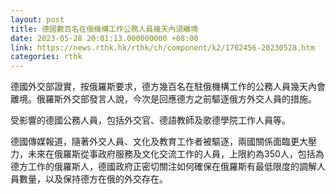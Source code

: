 ```yaml
---
layout: post
title: 德國數百名在俄機構工作公務人員幾天內須離境
date: 2023-05-28 20:01:13.000000000 +08:00
link: https://news.rthk.hk/rthk/ch/component/k2/1702456-20230528.htm
categories: rthk
---
```


德國外交部證實，按俄羅斯要求，德方幾百名在駐俄機構工作的公務人員幾天內會離境。俄羅斯外交部發言人說，今次是回應德方之前驅逐俄方外交人員的措施。

受影響的德國公務人員，包括外交官、德語教師及歌德學院工作人員等。 

德國傳媒報道，隨著外交人員、文化及教育工作者被驅逐，兩國關係面臨更大壓力，未來在俄羅斯從事政府服務及文化交流工作的人員，上限約為350人，包括為德方工作的俄羅斯人，德國政府正密切關注如何確保在俄羅斯有最低限度的調解人員數量，以及保持德方在俄的外交存在。
